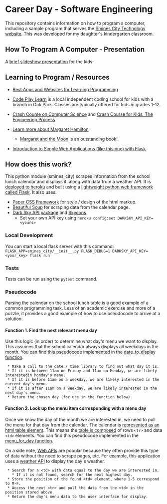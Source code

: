 # Career Day - Software Engineering

This repository contains information on how to program a computer, including a sample program that serves the [Smines City Technology website](https://smines.city). This was developed for my daughter's kindergarten classroom.

## How To Program A Computer - Presentation

A [brief slideshow presentation](https://docs.google.com/presentation/d/1b_1pT_NTi1K51UKJafgZk6ReqeyPi49H2iAuveSjHaE/edit?usp=sharing) for the kids.


## Learning to Program / Resources
 * [Best Apps and Websites for Learning Programming](https://www.commonsense.org/education/top-picks/best-apps-and-websites-for-learning-programming-and-coding)

 * [Code Play Learn](https://www.codeplaylearn.com) is a local independent coding school for kids with a branch in Oak Park. Classes are typically offered for kids in grades 1-12.

 * [Crash Course on Computer
   Science](https://www.youtube.com/playlist?list=PL8dPuuaLjXtNlUrzyH5r6jN9ulIgZBpdo)
   and [Crash Course for Kids: The Engineering
   Process](https://www.youtube.com/playlist?list=PLhz12vamHOnZ4ZDC0dS6C9HRN5Qrm0jHO)

 * [Learn more about Margaret Hamilton](https://en.wikipedia.org/wiki/Margaret_Hamilton_(scientist))
   * [Margaret and the Moon](https://www.penguinrandomhouse.com/books/536667/margaret-and-the-moon-by-dean-robbins-illustrated-by-lucy-knisley/9780399551857/) is an outstanding book!

 * [Introduction to Simple Web Applications (like this one) with Flask](http://www.compjour.org/lessons/flask-single-page/)

## How does this work?
This python module (smines_city) scrapes information from the school lunch calendar and displays it, along with data from a weather API. It is [deployed to heroku](https://devcenter.heroku.com/articles/getting-started-with-python) and built using a [lightweight python web framework called Flask](http://flask.pocoo.org). It also uses:
 * [Paper CSS Framework](https://www.getpapercss.com) for style / design of the html markup.
 * [Beautiful Soup](https://www.crummy.com/software/BeautifulSoup/) for scraping data from the calendar page.
 * [Dark Sky API package](https://github.com/ZeevG/python-forecast.io) and [Skycons](https://blog.darksky.net/skycons-unobtrustive-animated-weather-icons/).
   * Set your own API key using `heroku config:set DARKSKY_API_KEY=<yours>`

### Local Development
You can start a local flask server with this command:
`FLASK_APP=smines_city/__init__.py FLASK_DEBUG=1 DARKSKY_API_KEY=<your_key> flask run`

### Tests
Tests can be run using the `pytest` command.

### Pseudocode
Parsing the calendar on the school lunch table is a good example of a common
programming task. Less of an academic exercise and more of a puzzle, it
provides a good example of how to use pseudocode to arrive at a solution.

#### Function 1. Find the next relevant menu day
Use this logic (in order) to determine what day's menu we want to display.
This assumes that the school calendar always displays all weekdays in the month.
You can find this pseudocode implemented in the [date_to_display function](./smines_city/util.py#L4).
```
 * Make a call to the date / time library to find out what day it is.
 * If it is between 11am on Friday and 11am on Monday, we are likely interestedin Monday's menu.
 * If it is before 11am on a weekday, we are likely interested in the current day's menu.
 * If it is after 11am on a weekday, we are likely interested in the next day's menu.
 * Return the chosen day (for use in the function below).
```

#### Function 2. Look up the menu item corresponding with a menu day
Once we know the day of the month we are interested in, we need to
pull the menu for that day from the calendar. The calendar is [represented as an html table element](./smines_city/tests/calendarcontent.html#L738). This means the [table is composed](https://developer.mozilla.org/en-US/docs/Learn/HTML/Tables/Basics) of rows `<tr>` and data `<td>` elements. You can find this pseudocode implemented in the [menu_for_day function](./smines_city/scraper.py#L6).

On a side note, [Web APIs](https://www.programmableweb.com/news/what-api-exactly/analysis/2015/12/03) are popular because they often provide this type of data without the need to scrape pages, etc. For example, this application uses a [weather API](https://darksky.net/dev) to display the day's weather.
```
 * Search for a <td> with data equal to the day we are interested in.
   * If it is not found, search for the next highest day.
 * Store the position of the found <td> element, where 1-5 correspond to M-F.
 * Access the next <tr> and pull the data from the <td> in the position stored above.
 * Return the day's menu data to the user interface for display.
```
